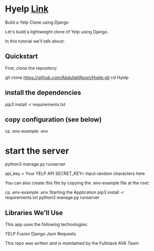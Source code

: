 # Hyelp [Link](https://helper-int23.herokuapp.com/)
Build a Yelp Clone using Django 

Let's build a lightweight clone of Yelp using Django.

In this tutorial we'll talk about:

## Quickstart
First, clone the repository:

git clone https://github.com/AbdullahNoori/Hyelp.git 
cd Hyelp

## install the dependencies
pip3 install -r requirements.txt

## copy configuration (see below)
cp .env-example .env

# start the server
python3 manage.py runserver

api_key = Your YELP API
SECRET_KEY= Input random characters here

You can also create this file by copying the .env-example file at the root:

cp .env-example .env
Starting the Application
pip3 install -r requirements.txt
python3 manage.py runserver

## Libraries We'll Use
This app uses the following technologies:

YELP Fusion
Django
Json
Requests


This repo was written and is maintained by the Fullstack AVA Team. 



